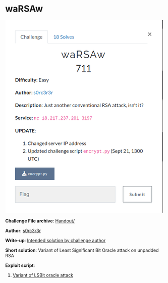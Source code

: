 # waRSAw
![picture](waRSAw.png)  


**Challenge File archive**: [Handout/](Handout/)  

**Author**: [s0rc3r3r](https://twitter.com/ashutosha_)  

**Write-up**: [Intended solution by challenge author](https://blog.bi0s.in/2019/09/29/Crypto/PubKey-Enc/InCTFi19-waRSAw/)  

**Short solution**: Variant of Least Significant Bit Oracle attack on unpadded RSA

**Exploit script**:
1. [Variant of LSBit oracle attack](Admin/exploit_optimised.py)
